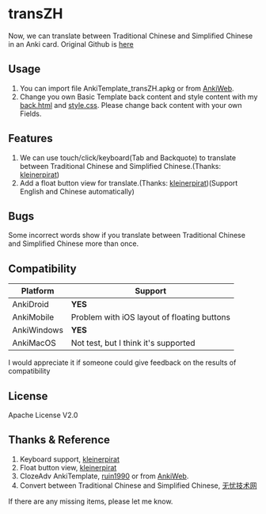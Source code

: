 # transZH
Now, we can translate between Traditional Chinese and Simplified Chinese in an Anki card.
Original Github is [here](https://github.com/chaneswin/AnkiTemplate/tree/main/transZH)


## Usage
1. You can import file AnkiTemplate_transZH.apkg or from [AnkiWeb](https://#).
2. Change you own Basic Template back content and style content with my [back.html](https://github.com/chaneswin/AnkiTemplate/blob/main/transZH/back.html) and [style.css](https://github.com/chaneswin/AnkiTemplate/blob/main/transZH/style.css). Please change back content with your own Fields.


## Features
1. We can use touch/click/keyboard(Tab and Backquote) to translate between Traditional Chinese and Simplified Chinese.(Thanks: [kleinerpirat](https://forums.ankiweb.net/t/cloze-one-by-one-uncovering/12584))
2. Add a float button view for translate.(Thanks: [kleinerpirat](https://ankiweb.net/shared/info/1231171279))(Support English and Chinese automatically)


## Bugs
Some incorrect words show if you translate between Traditional Chinese and Simplified Chinese more than once.


## Compatibility
| Platform | Support |
| ---- | ---- |
| AnkiDroid     | **YES** |
|   AnkiMobile   | Problem with iOS layout of floating buttons |
|  AnkiWindows    | **YES** |
|   AnkiMacOS   |  Not test, but I think it's supported   |

I would appreciate it if someone could give feedback on the results of compatibility


## License
Apache License V2.0


## Thanks & Reference
1. Keyboard support, [kleinerpirat](https://forums.ankiweb.net/t/cloze-one-by-one-uncovering/12584)
2. Float button view, [kleinerpirat](https://ankiweb.net/shared/info/1231171279)
3. ClozeAdv AnkiTemplate, [ruin1990](https://github.com/ruin1990/AnkiTemplate) or from [AnkiWeb](https://ankiweb.net/shared/info/457099967).
4. Convert between Traditional Chinese and Simplified Chinese, [无忧技术网](http://www.liqwei.com/)

If there are any missing items, please let me know.

